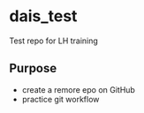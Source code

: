 # dais_test
Test repo for LH training


## Purpose

- create a remore epo on GitHub
- practice git workflow
